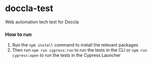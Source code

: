 # doccla-test
Web automation tech test for Doccla

### How to run

1. Run the `npm install` command to install the relevant packages
2. Then run `npm run cypress:run` to run the tests in the CLI or `npm run cypress:open` to run the tests in the Cypress Launcher